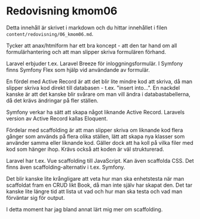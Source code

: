 ---
---
Redovisning kmom06
=========================

Detta innehåll är skrivet i markdown och du hittar innehållet i filen `content/redovisning/06_kmom06.md`.

Tycker att anax/htmlform har ett bra koncept - att den tar hand om all formulärhantering och att man slipper skriva formulären förhand.

Laravel erbjuder t.ex. Laravel Breeze för inloggningsformulär. I Symfony finns Symfony Flex som hjälp vid användande av formulär.

En fördel med Active Record är att det blir lite mindre kod att skriva, då man slipper skriva kod direkt till databasen - t.ex. "insert into...".
En nackdel kanske är att det kanske blir svårare om man vill ändra i databastabellerna, då det krävs ändringar på fler ställen.

Symfony verkar ha sätt att skapa något liknande Active Record. Laravels version av Active Record kallas Eloquent.

Fördelar med scaffolding är att man slipper skriva om liknande kod flera gånger som används på flera olika ställen, lätt att skapa nya klasser som använder samma eller liknande kod. Gäller dock att ha koll på vilka filer med kod som hänger ihop. Krävs också att koden är väl strukturerad.

Laravel har t.ex. Vue scaffolding till JavaScript. Kan även scaffolda CSS. Det finns även scaffolding-alternativ i t.ex. Symfony.

Det blir kanske lite krångligare att veta hur man ska enhetstesta när man scaffoldat fram en CRUD likt Book, då man inte själv har skapat den. Det tar kanske lite längre tid att lista ut vad och hur man ska testa och vad man förväntar sig för output.

I detta moment har jag bland annat lärt mig mer om scaffolding.
